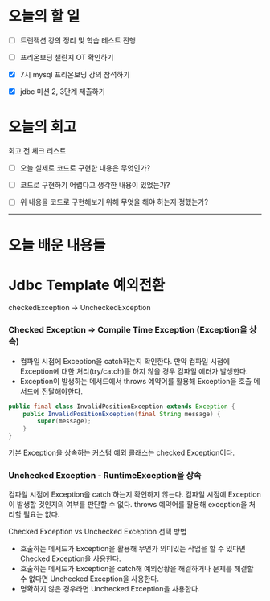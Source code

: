 
# 오늘의 할 일

- [ ] 트랜잭션 강의 정리 및 학습 테스트 진행
- [ ] 프리온보딩 챌린지 OT 확인하기
- [x] 7시 mysql 프리온보딩 강의 참석하기
- [x] jdbc 미션 2, 3단계 제출하기


# 오늘의 회고

회고 전 체크 리스트
- [ ] 오늘 실제로 코드로 구현한 내용은 무엇인가?
- [ ] 코드로 구현하기 어렵다고 생각한 내용이 있었는가?
- [ ] 위 내용을 코드로 구현해보기 위해 무엇을 해야 하는지 정했는가?




---
# 오늘 배운 내용들

# Jdbc Template 예외전환
checkedException -> UncheckedException

### Checked Exception => Compile Time Exception (Exception을 상속)
- 컴파일 시점에 Exception을 catch하는지 확인한다. 만약 컴파일 시점에 Exception에 대한 처리(try/catch)를 하지 않을 경우 컴파일 에러가 발생한다.
- Exception이 발생하는 메서드에서 throws 예약어를 활용해 Exception을 호출 메서드에 전달해야한다.

``` java
public final class InvalidPositionException extends Exception {
    public InvalidPositionException(final String message) {
        super(message);
    }
}
```

기본 Exception을 상속하는 커스텀 예외 클래스는 checked Exception이다.

### Unchecked Exception - RuntimeException을 상속

컴파일 시점에 Exception을 catch 하는지 확인하지 않는다. 컴파일 시점에 Exception이 발생할 것인지의 여부를 판단할 수 없다.
throws 예약어를 활용해 exception을 처리할 필요는 없다.


Checked Exception vs Unchecked Exception 선택 방법
- 호출하는 메서드가 Exception을 활용해 무언가 의미있는 작업을 할 수 있다면 Checked Exception을 사용한다.
- 호출하는 메서드가 Exception을 catch해 예외상황을 해결하거나 문제를 해결할 수 없다면 Unchecked Exception을 사용한다.
- 명확하지 않은 경우라면 Unchecked Exception을 사용한다.




